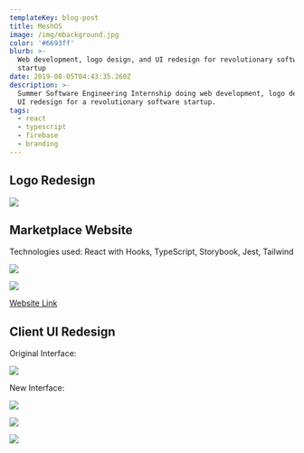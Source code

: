 ```yaml
---
templateKey: blog-post
title: MeshOS
image: /img/mbackground.jpg
color: '#6693ff'
blurb: >-
  Web development, logo design, and UI redesign for revolutionary software
  startup
date: 2019-08-05T04:43:35.260Z
description: >-
  Summer Software Engineering Internship doing web development, logo design, and
  UI redesign for a revolutionary software startup.
tags:
  - react
  - typescript
  - firebase
  - branding
---
```

## Logo Redesign

![](/img/mcbackground-2x.jpg)

## Marketplace Website

Technologies used: React with Hooks, TypeScript, Storybook, Jest, Tailwind

![](/img/screen-shot-2019-08-04-at-9.35.20-pm.jpg)

![](/img/screen-shot-2019-08-04-at-9.35.28-pm.jpg)

[Website Link](https://meshos.com)

## Client UI Redesign

Original Interface:

![](/img/screen-shot-2019-08-04-at-9.41.29-pm.jpg)

New Interface:

![](/img/dark-theme-2x.jpg)

![](/img/element-properties-2x.jpg)

![](/img/left-nav-publisher-2x.jpg)

